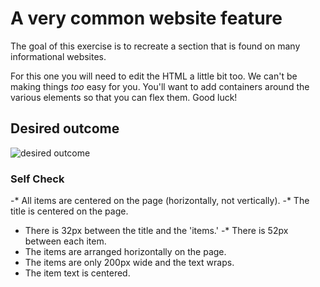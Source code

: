 # A very common website feature

The goal of this exercise is to recreate a section that is found on many informational websites.

For this one you will need to edit the HTML a little bit too. We can't be making things _too_ easy for you. You'll want to add containers around the various elements so that you can flex them. Good luck!

## Desired outcome

![desired outcome](./desired-outcome.png)

### Self Check

-* All items are centered on the page (horizontally, not vertically).
-* The title is centered on the page.
- There is 32px between the title and the 'items.'
-* There is 52px between each item.
- The items are arranged horizontally on the page.
- The items are only 200px wide and the text wraps.
- The item text is centered.
